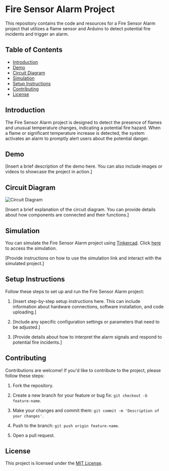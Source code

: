 # Fire Sensor Alarm Project

This repository contains the code and resources for a Fire Sensor Alarm project that utilizes a flame sensor and Arduino to detect potential fire incidents and trigger an alarm.

## Table of Contents

- [Introduction](#introduction)
- [Demo](#demo)
- [Circuit Diagram](#circuit-diagram)
- [Simulation](#simulation)
- [Setup Instructions](#setup-instructions)
- [Contributing](#contributing)
- [License](#license)

## Introduction

The Fire Sensor Alarm project is designed to detect the presence of flames and unusual temperature changes, indicating a potential fire hazard. When a flame or significant temperature increase is detected, the system activates an alarm to promptly alert users about the potential danger.

## Demo

[Insert a brief description of the demo here. You can also include images or videos to showcase the project in action.]

## Circuit Diagram

![Circuit Diagram](/path/to/circuit-diagram.png)

[Insert a brief explanation of the circuit diagram. You can provide details about how components are connected and their functions.]

## Simulation

You can simulate the Fire Sensor Alarm project using [Tinkercad](https://www.tinkercad.com/). Click [here](https://www.tinkercad.com/simulator/your-simulation-link) to access the simulation.

[Provide instructions on how to use the simulation link and interact with the simulated project.]

## Setup Instructions

Follow these steps to set up and run the Fire Sensor Alarm project:

1. [Insert step-by-step setup instructions here. This can include information about hardware connections, software installation, and code uploading.]

2. [Include any specific configuration settings or parameters that need to be adjusted.]

3. [Provide details about how to interpret the alarm signals and respond to potential fire incidents.]

## Contributing

Contributions are welcome! If you'd like to contribute to the project, please follow these steps:

1. Fork the repository.

2. Create a new branch for your feature or bug fix: `git checkout -b feature-name`.

3. Make your changes and commit them: `git commit -m 'Description of your changes'`.

4. Push to the branch: `git push origin feature-name`.

5. Open a pull request.

## License

This project is licensed under the [MIT License](LICENSE).
